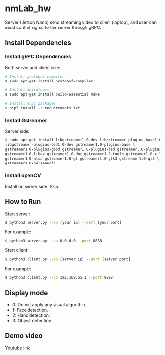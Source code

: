 # nmLab_hw
Server (Jetson Nano) send streaming video to client (laptop), and user can send control signal to the server through gRPC.

## Install Dependencies
### Install gRPC Dependencies
Both server and client side:
```bash
# Install protobuf compiler
$ sudo apt-get install protobuf-compiler

# Install buildtools
$ sudo apt-get install build-essential make

# Install grpc packages
$ pip3 install -r requirements.txt
```

### Install Gstreamer
Server side:
```bash 
$ sudo apt-get install libgstreamer1.0-dev libgstreamer-plugins-base1.0-dev \
libgstreamer-plugins-bad1.0-dev gstreamer1.0-plugins-base \
gstreamer1.0-plugins-good gstreamer1.0-plugins-bad gstreamer1.0-plugins-ugly \
gstreamer1.0-libav gstreamer1.0-doc gstreamer1.0-tools gstreamer1.0-x \
gstreamer1.0-alsa gstreamer1.0-gl gstreamer1.0-gtk3 gstreamer1.0-qt5 \
gstreamer1.0-pulseaudio
```
### Install openCV
Install on server side. Skip.

## How to Run
Start server:
``` bash
$ python3 server.py --ip [your ip] --port [your port]
```
For example:
``` bash
$ python3 server.py --ip 0.0.0.0 --port 8888
```


Start client:
``` bash
$ python3 client.py --ip [server ip] --port [server port]
```
For example:
``` bash
$ python3 client.py --ip 192.168.55.1 --port 8888
```

## Display mode
- 0: Do not apply any visual algorithm.
- 1: Face detection.
- 2: Hand detection.
- 3: Object detection.

## Demo video
[Youtube link](TODO)
